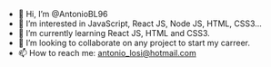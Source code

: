 - 👋 Hi, I’m @AntonioBL96
- 👀 I’m interested in JavaScript, React JS, Node JS, HTML, CSS3...
- 🌱 I’m currently learning React JS, HTML and CSS3. 
- 💞️ I’m looking to collaborate on any project to start my carreer. 
- 📫 How to reach me: antonio_losi@hotmail.com 

<!---
AntonioBL96/AntonioBL96 is a ✨ special ✨ repository because its `README.md` (this file) appears on your GitHub profile.
You can click the Preview link to take a look at your changes.
--->
